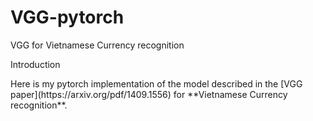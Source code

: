 # VGG-pytorch
VGG for Vietnamese Currency recognition

<p> Introduction </p>  
Here is my pytorch implementation of the model described in the [VGG paper](https://arxiv.org/pdf/1409.1556) for **Vietnamese Currency recognition**.

